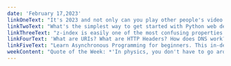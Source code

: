 ```yaml
---
date: 'February 17,2023'
linkOneText: "It's 2023 and not only can you play other people's video games — you can build games yourself. This freeCodeCamp GameDev course will teach you how to use JavaScript to code your own physics-based action game. You'll learn how to animate game sprites, implement collision detection, and program enemy AI. Along the way, you'll learn some CSS3, vanilla JavaScript, HTML Canvas, and other broadly useful open source tools. (3 hour YouTube course): https://www.freecodecamp.org/news/create-an-animated-physics-game-with-javascript/"
linkTwoText: "What's the simplest way to get started with Python web development? Well, many developers will recommend Flask. You can learn the basics of this light-weight web development framework in just a few hours of study. This Python Web Development course will teach you how to build and deploy a production-ready, database-driven Flask app. (4 hour YouTube course): https://www.freecodecamp.org/news/develop-database-driven-web-apps-with-python-flask-and-mysql/"
linkThreeText: "z-index is easily one of the most confusing properties in all of CSS. It controls how HTML elements appear on the page, and how close they are to your user's eyeballs. This beginner tutorial will teach you about 'Stacking Context.' It will give you a solid mental model. Soon you too will understand how your browser's DOM renders elements on top of one another. (40 minute read): https://www.freecodecamp.org/news/z-index-property-and-stacking-order-css/"
linkFourText: 'What are URIs? What are HTTP Headers? How does DNS work? This HTTP Networking Handbook will teach you many of the fundamentals about how the web works, with lots of helpful illustrations. You can bookmark it to use it as a reference. And freeCodeCamp also published a 4-hour video course to accompany it if you want to go even deeper. (full-length book): https://www.freecodecamp.org/news/http-full-course/'
linkFiveText: "Learn Asynchronous Programming for beginners. This in-depth guide will teach you key async JavaScript concepts. You'll learn about the Call Stack, the Callback Queue, Promises, Threading, Async-Await, and more. If you want to take your computer science knowledge to the next level, this is well worth your time. (30 minute read): https://www.freecodecamp.org/news/asynchronism-in-javascript/"
weekContent: "Quote of the Week: *'In physics, you don't have to go around making trouble for yourself. Nature does it for you.'* — Frank Wilczek, Physicist, Professor, and Nobel Laureate"
---
```

